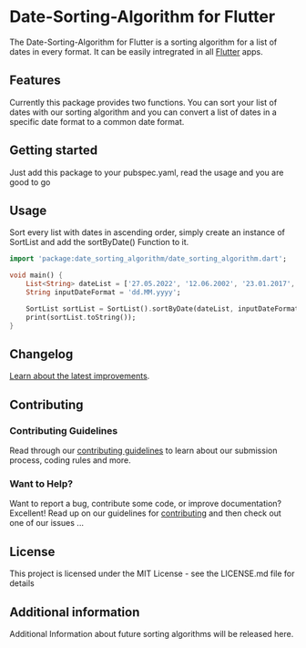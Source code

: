 # Date-Sorting-Algorithm for Flutter

The Date-Sorting-Algorithm for Flutter is a sorting algorithm for a list of dates in every format. It can be easily intregrated in all [Flutter](https://flutter.dev/) apps.

## Features

Currently this package provides two functions. You can sort your list of dates with our sorting algorithm and you can convert a list of dates in a specific date format to a common date format.

## Getting started

Just add this package to your pubspec.yaml, read the usage and you are good to go

## Usage

Sort every list with dates in ascending order,
simply create an instance of SortList and add the sortByDate() Function to it.

```dart
import 'package:date_sorting_algorithm/date_sorting_algorithm.dart';

void main() {
    List<String> dateList = ['27.05.2022', '12.06.2002', '23.01.2017', '02.04.2008'];
    String inputDateFormat = 'dd.MM.yyyy';

    SortList sortList = SortList().sortByDate(dateList, inputDateFormat);
    print(sortList.toString());
}
```

## Changelog

[Learn about the latest improvements](./CHANGELOG.md).

## Contributing

### Contributing Guidelines

Read through our [contributing guidelines](./CONTRIBUTING.md) to learn about our submission process, coding rules and more.

### Want to Help?

Want to report a bug, contribute some code, or improve documentation? Excellent! Read up on our guidelines for [contributing](./CONTRIBUTING.md) and then check out one of our issues ...

## License
This project is licensed under the MIT License - see the LICENSE.md file for details

## Additional information

Additional Information about future sorting algorithms will be released here.
